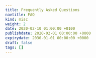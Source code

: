 ```yaml
---
title: Frequently Asked Questions
navtitle: FAQ
kind: misc
weight: 2
date: 2020-02-10 01:00:00 +0100
publishdate: 2020-02-01 00:00:00 +0000
expirydate: 2030-01-01 00:00:00 +0000
draft: false
tags: []
---
```

